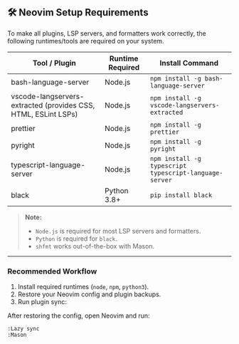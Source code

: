 ## 🛠 Neovim Setup Requirements

To make all plugins, LSP servers, and formatters work correctly, the following runtimes/tools are required on your system.

| Tool / Plugin | Runtime Required | Install Command |
|---------------|-----------------|----------------|
| bash-language-server | Node.js | `npm install -g bash-language-server` |
| vscode-langservers-extracted (provides CSS, HTML, ESLint LSPs) | Node.js | `npm install -g vscode-langservers-extracted` |
| prettier | Node.js | `npm install -g prettier` |
| pyright | Node.js | `npm install -g pyright` |
| typescript-language-server | Node.js | `npm install -g typescript typescript-language-server` |
| black | Python 3.8+ | `pip install black` |
 

> **Note:**  
> - `Node.js` is required for most LSP servers and formatters.  
> - `Python` is required for `black`.  
> - `shfmt` works out-of-the-box with Mason.  

---

### Recommended Workflow

1. Install required runtimes (`node`, `npm`, `python3`).  
2. Restore your Neovim config and plugin backups.  
3. Run plugin sync:  

After restoring the config, open Neovim and run:

```vim
:Lazy sync
:Mason

